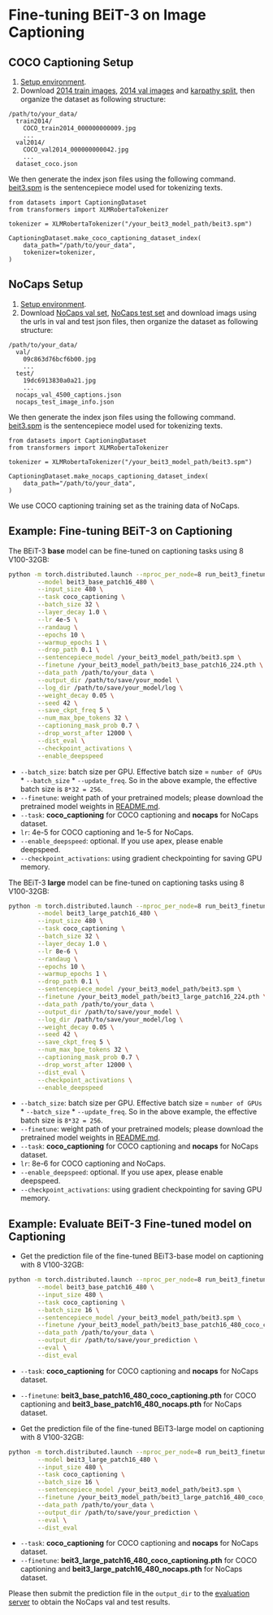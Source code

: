 # Fine-tuning BEiT-3 on Image Captioning

## COCO Captioning Setup

1. [Setup environment](../README.md#setup).
2. Download [2014 train images](http://images.cocodataset.org/zips/train2014.zip), [2014 val images](http://images.cocodataset.org/zips/val2014.zip) and [karpathy split](https://cs.stanford.edu/people/karpathy/deepimagesent/caption_datasets.zip), then organize the dataset as following structure:

```
/path/to/your_data/
  train2014/            
    COCO_train2014_000000000009.jpg                
    ...
  val2014/              
    COCO_val2014_000000000042.jpg
    ...       
  dataset_coco.json
```

We then generate the index json files using the following command. [beit3.spm](https://github.com/addf400/files/releases/download/beit3/beit3.spm) is the sentencepiece model used for tokenizing texts.
```
from datasets import CaptioningDataset
from transformers import XLMRobertaTokenizer

tokenizer = XLMRobertaTokenizer("/your_beit3_model_path/beit3.spm")

CaptioningDataset.make_coco_captioning_dataset_index(
    data_path="/path/to/your_data",
    tokenizer=tokenizer,
)
```


## NoCaps Setup

1. [Setup environment](README.md#setup).
2. Download [NoCaps val set](https://nocaps.s3.amazonaws.com/nocaps_val_4500_captions.json), [NoCaps test set](https://s3.amazonaws.com/nocaps/nocaps_test_image_info.json) and download imags using the urls in val and test json files, then organize the dataset as following structure:

```
/path/to/your_data/
  val/            
    09c863d76bcf6b00.jpg                
    ...
  test/              
    19dc6913830a0a21.jpg
    ...       
  nocaps_val_4500_captions.json
  nocaps_test_image_info.json
```

We then generate the index json files using the following command. [beit3.spm](https://github.com/addf400/files/releases/download/beit3/beit3.spm) is the sentencepiece model used for tokenizing texts.
```
from datasets import CaptioningDataset
from transformers import XLMRobertaTokenizer

tokenizer = XLMRobertaTokenizer("/your_beit3_model_path/beit3.spm")

CaptioningDataset.make_nocaps_captioning_dataset_index(
    data_path="/path/to/your_data",
)
```
We use COCO captioning training set as the training data of NoCaps.


## Example: Fine-tuning BEiT-3 on Captioning

The BEiT-3 **base** model can be fine-tuned on captioning tasks using 8 V100-32GB:

```bash       
python -m torch.distributed.launch --nproc_per_node=8 run_beit3_finetuning.py \
        --model beit3_base_patch16_480 \
        --input_size 480 \
        --task coco_captioning \
        --batch_size 32 \
        --layer_decay 1.0 \
        --lr 4e-5 \
        --randaug \
        --epochs 10 \
        --warmup_epochs 1 \
        --drop_path 0.1 \
        --sentencepiece_model /your_beit3_model_path/beit3.spm \
        --finetune /your_beit3_model_path/beit3_base_patch16_224.pth \
        --data_path /path/to/your_data \
        --output_dir /path/to/save/your_model \
        --log_dir /path/to/save/your_model/log \
        --weight_decay 0.05 \
        --seed 42 \
        --save_ckpt_freq 5 \
        --num_max_bpe_tokens 32 \
        --captioning_mask_prob 0.7 \
        --drop_worst_after 12000 \
        --dist_eval \
        --checkpoint_activations \
        --enable_deepspeed
```
- `--batch_size`: batch size per GPU. Effective batch size = `number of GPUs` * `--batch_size` * `--update_freq`. So in the above example, the effective batch size is `8*32 = 256`.
- `--finetune`: weight path of your pretrained models; please download the pretrained model weights in [README.md](../README.md#pretrained-models).
- `--task`: **coco_captioning** for COCO captioning and **nocaps** for NoCaps dataset.
- `lr`: 4e-5 for COCO captioning and 1e-5 for NoCaps.
- `--enable_deepspeed`: optional. If you use apex, please enable deepspeed.
- `--checkpoint_activations`: using gradient checkpointing for saving GPU memory.


The BEiT-3 **large** model can be fine-tuned on captioning tasks using 8 V100-32GB:

```bash
python -m torch.distributed.launch --nproc_per_node=8 run_beit3_finetuning.py \
        --model beit3_large_patch16_480 \
        --input_size 480 \
        --task coco_captioning \
        --batch_size 32 \
        --layer_decay 1.0 \
        --lr 8e-6 \
        --randaug \
        --epochs 10 \
        --warmup_epochs 1 \
        --drop_path 0.1 \
        --sentencepiece_model /your_beit3_model_path/beit3.spm \
        --finetune /your_beit3_model_path/beit3_large_patch16_224.pth \
        --data_path /path/to/your_data \
        --output_dir /path/to/save/your_model \
        --log_dir /path/to/save/your_model/log \
        --weight_decay 0.05 \
        --seed 42 \
        --save_ckpt_freq 5 \
        --num_max_bpe_tokens 32 \
        --captioning_mask_prob 0.7 \
        --drop_worst_after 12000 \
        --dist_eval \
        --checkpoint_activations \
        --enable_deepspeed
```
- `--batch_size`: batch size per GPU. Effective batch size = `number of GPUs` * `--batch_size` * `--update_freq`. So in the above example, the effective batch size is `8*32 = 256`.
- `--finetune`: weight path of your pretrained models; please download the pretrained model weights in [README.md](../README.md#pretrained-models).
- `--task`: **coco_captioning** for COCO captioning and **nocaps** for NoCaps dataset.
- `lr`: 8e-6 for COCO captioning and NoCaps.
- `--enable_deepspeed`: optional. If you use apex, please enable deepspeed.
- `--checkpoint_activations`: using gradient checkpointing for saving GPU memory.


## Example: Evaluate BEiT-3 Fine-tuned model on Captioning

- Get the prediction file of the fine-tuned BEiT3-base model on captioning with 8 V100-32GB:
```bash       
python -m torch.distributed.launch --nproc_per_node=8 run_beit3_finetuning.py \
        --model beit3_base_patch16_480 \
        --input_size 480 \
        --task coco_captioning \
        --batch_size 16 \
        --sentencepiece_model /your_beit3_model_path/beit3.spm \
        --finetune /your_beit3_model_path/beit3_base_patch16_480_coco_captioning.pth \
        --data_path /path/to/your_data \
        --output_dir /path/to/save/your_prediction \
        --eval \
        --dist_eval
```
- `--task`: **coco_captioning** for COCO captioning and **nocaps** for NoCaps dataset.
- `--finetune`: **beit3_base_patch16_480_coco_captioning.pth** for COCO captioning and **beit3_base_patch16_480_nocaps.pth** for NoCaps dataset.

- Get the prediction file of the fine-tuned BEiT3-large model on captioning with 8 V100-32GB:
```bash       
python -m torch.distributed.launch --nproc_per_node=8 run_beit3_finetuning.py \
        --model beit3_large_patch16_480 \
        --input_size 480 \
        --task coco_captioning \
        --batch_size 16 \
        --sentencepiece_model /your_beit3_model_path/beit3.spm \
        --finetune /your_beit3_model_path/beit3_large_patch16_480_coco_captioning.pth \
        --data_path /path/to/your_data \
        --output_dir /path/to/save/your_prediction \
        --eval \
        --dist_eval
```
- `--task`: **coco_captioning** for COCO captioning and **nocaps** for NoCaps dataset.
- `--finetune`: **beit3_large_patch16_480_coco_captioning.pth** for COCO captioning and **beit3_large_patch16_480_nocaps.pth** for NoCaps dataset.

Please then submit the prediction file in the `output_dir` to the [evaluation server](https://eval.ai/web/challenges/challenge-page/355/overview) to obtain the NoCaps val and test results.

